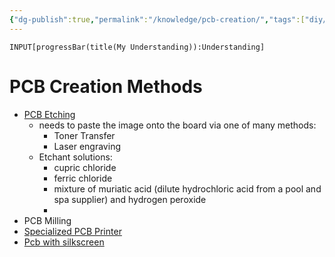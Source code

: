 ```yaml
---
{"dg-publish":true,"permalink":"/knowledge/pcb-creation/","tags":["diy/material","electrical"]}
---
```



```meta-bind
INPUT[progressBar(title(My Understanding)):Understanding]
```

# PCB Creation Methods
- [PCB Etching](https://news.sparkfun.com/2116) 
	- needs to paste the image onto the board via one of many methods:
		- Toner Transfer
		- Laser engraving
	- Etchant solutions: 
		- cupric chloride
		- ferric chloride
		- mixture of muriatic acid (dilute hydrochloric acid from a pool and spa supplier) and hydrogen peroxide
		- 
- PCB Milling
- [Specialized PCB Printer](https://www.youtube.com/watch?v=8u4izLA-SCo) 
- [Pcb with silkscreen](https://hackaday.com/2025/04/07/fiber-laser-gives-diy-pcbs-a-professional-finish/) 